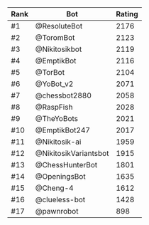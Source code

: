 Rank|Bot|Rating
---|---|---
#1|@ResoluteBot|2176
#2|@ToromBot|2123
#3|@Nikitosikbot|2119
#4|@EmptikBot|2116
#5|@TorBot|2104
#6|@YoBot_v2|2071
#7|@chessbot2880|2058
#8|@RaspFish|2028
#9|@TheYoBots|2021
#10|@EmptikBot247|2017
#11|@Nikitosik-ai|1959
#12|@NikitosikVariantsbot|1915
#13|@ChessHunterBot|1801
#14|@OpeningsBot|1635
#15|@Cheng-4|1612
#16|@clueless-bot|1428
#17|@pawnrobot|898
